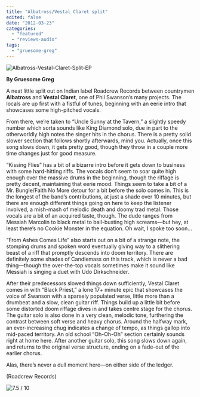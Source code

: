 ```yaml
---
title: "Albatross/Vestal Claret split"
edited: false
date: "2012-03-23"
categories:
  - "featured"
  - "reviews-audio"
tags:
  - "gruesome-greg"
---
```


![](http://www.hellbound.ca/wp-content/uploads/2012/03/Albatross-Vestal-Claret-Split-EP-590x265.jpg "Albatross-Vestal-Claret-Split-EP")

**By Gruesome Greg**

A neat little split out on Indian label Roadcrew Records between countrymen **Albatross** and **Vestal Claret**, one of Phil Swanson’s many projects. The locals are up first with a fistful of tunes, beginning with an eerie intro that showcases some high-pitched vocals.

From there, we’re taken to “Uncle Sunny at the Tavern,” a slightly speedy number which sorta sounds like King Diamond solo, due in part to the otherworldly high notes the singer hits in the chorus. There is a pretty solid slower section that follows shortly afterwards, mind you. Actually, once this song slows down, it gets pretty good, though they throw in a couple more time changes just for good measure.

“Kissing Flies” has a bit of a bizarre intro before it gets down to business with some hard-hitting riffs. The vocals don’t seem to soar quite high enough over the massive drums in the beginning, though the riffage is pretty decent, maintaining that eerie mood. Things seem to take a bit of a Mr. Bungle/Faith No More detour for a bit before the solo comes in. This is the longest of the band’s contributions, at just a shade over 10 minutes, but there are enough different things going on here to keep the listener involved, a mish-mash of melodic death and doomy trad metal. Those vocals are a bit of an acquired taste, though. The dude ranges from Messiah Marcolin to black metal to ball-busting high screams—but hey, at least there’s no Cookie Monster in the equation. Oh wait, I spoke too soon…

“From Ashes Comes Life” also starts out on a bit of a strange note, the stomping drums and spoken word eventually giving way to a slithering beast of a riff that promptly descends into doom territory. There are definitely some shades of Candlemass on this track, which is never a bad thing—though the over-the-top vocals sometimes make it sound like Messiah is singing a duet with Udo Dirkschneider.

After their predecessors slowed things down sufficiently, Vestal Claret comes in with “Black Priest,” a lone 17+ minute epic that showcases the voice of Swanson with a sparsely populated verse, little more than a drumbeat and a slow, clean guitar riff. Things build up a little bit before some distorted doom riffage dives in and takes centre stage for the chorus. The guitar solo is also done in a very clean, melodic tone, furthering the contrast between soft verse and heavy chorus. Around the halfway mark, an ever-increasing chug indicates a change of tempo, as things gallop into mid-paced territory. An old school “Oh-Oh-Oh” section certainly sounds right at home here. After another guitar solo, this song slows down again, and returns to the original verse structure, ending on a fade-out of the earlier chorus.

Alas, there’s never a dull moment here—on either side of the ledger.

(Roadcrew Records)

![](http://www.hellbound.ca/wp-content/uploads/2009/05/review75.png "7.5 / 10")

